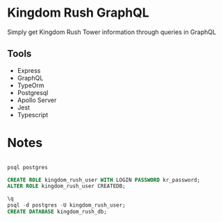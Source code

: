 # Kingdom Rush GraphQL

Simply get Kingdom Rush Tower information through queries in GraphQL

## Tools

-   Express
-   GraphQL
-   TypeOrm
-   Postgresql
-   Apollo Server
-   Jest
-   Typescript

# Notes

```sql

psql postgres

CREATE ROLE kingdom_rush_user WITH LOGIN PASSWORD kr_password;
ALTER ROLE kingdom_rush_user CREATEDB;

\q
psql -d postgres -U kingdom_rush_user;
CREATE DATABASE kingdom_rush_db;

```
